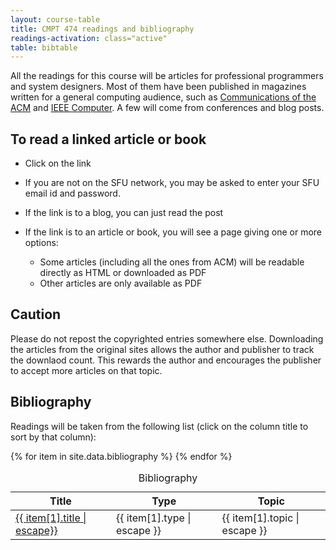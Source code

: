 ```yaml
---
layout: course-table
title: CMPT 474 readings and bibliography
readings-activation: class="active"
table: bibtable
---
```

All the readings for this course will be articles for professional
programmers and system designers. Most of them have been published in
magazines written for a general computing audience, such as
[Communications of the ACM](http://www.acm.org/cacm/ "CACM") and [IEEE
Computer](http://www.computer.org/portal/web/computingnow "IEEE
Computer"). A few will come from conferences and blog posts.

## To read a linked article or book

* Click on the link
* If you are not on the SFU network, you may be asked to enter your SFU email id and password.
* If the link is to a blog, you can just read the post
* If the link is to an article or book, you will see a page giving one or more options:

  * Some articles (including all the ones from ACM) will be readable directly as HTML or downloaded as PDF
  * Other articles are only available as PDF

## Caution

Please do not repost the copyrighted entries somewhere else. Downloading the articles from the original sites allows the author and publisher to track the downlaod count. This rewards the author and encourages the publisher to accept more articles on that topic.

## Bibliography

Readings will be taken from the following list (click on the column title to sort by that column):

<table id="{{ page.table }}" class="display">
<caption class="ignore-caption">Bibliography</caption>
<thead>
<tr><th scope="col">Title</th><th scope="col">Type</th><th scope="col">Topic</th></tr>
</thead>
<tbody>
{% for item in site.data.bibliography %}
<tr>
<td><a href="{{ item[1].url | escape }}">{{ item[1].title | escape}}</a></td>
<td>{{ item[1].type | escape }}</td>
<td>{{ item[1].topic | escape }}</td>
</tr>
{% endfor %}
</tbody>
</table>
